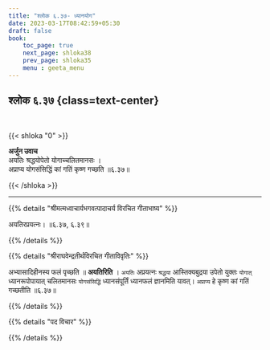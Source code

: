 ```yaml
---
title: "श्लोक ६.३७- ध्यानयोग"
date: 2023-03-17T08:42:59+05:30
draft: false
book:
    toc_page: true
    next_page: shloka38
    prev_page: shloka35
    menu : geeta_menu
---
```




## श्लोक ६.३७ {class=text-center}

<br/>

{{< shloka  "0"  >}}

**अर्जुन उवाच**  
अयतिः श्रद्धयोपेतो योगाच्चलितमानसः ।   
अप्राप्य योगसंसिद्धिं कां गतिं कृष्ण गच्छति ॥६.३७॥

{{< /shloka >}}

---


{{% details "श्रीमत्मध्वाचार्यभगवत्पादाचर्य विरचित  गीताभाष्य" %}}

अयतिरप्रयत्नः।  ॥६.३७, ६.३९॥

{{% /details %}}



{{% details "श्रीराघवेन्द्रतीर्थविरचित गीताविवृतिः" %}}

अभ्यासादिहीनस्य फलं पृच्छति ॥ **अयतिरिति** । `अयतिः` अप्रयत्नः
`श्रद्धया` आस्तिक्यबुद्रया उपेतो युक्तः `योगात्‌` ध्यानरूपोपायात्‌
चलितमानसः `योगसंसिद्धिं` ध्यानसंपूर्तिं ध्यानफलं ज्ञानमिति यावत्‌।
`अप्राप्य` हे कृष्ण कां गतिं गच्छतीति ‌ ॥६.३७॥

{{% /details %}}



{{% details "पद विचार" %}}


{{% /details %}}

